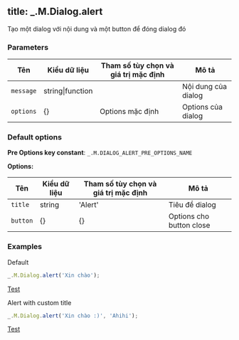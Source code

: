 title: _.M.Dialog.alert
-----

<script src="/test_files/dialog.js"></script>

Tạo một dialog với nội dung và một button để đóng dialog đó

### Parameters

<table class="table table-striped">
    <thead>
    <tr>
        <th>Tên</th>
        <th>Kiểu dữ liệu</th>
        <th>Tham số tùy chọn và giá trị mặc định</th>
        <th>Mô tả</th>
    </tr>
    </thead>
    <tbody>
    <tr>
        <td><code>message</code></td>
        <td>string|function</td>
        <td></td>
        <td>Nội dung của dialog</td>
    </tr>
    <tr>
        <td><code>options</code></td>
        <td>{}</td>
        <td>Options mặc định</td>
        <td>Options của dialog</td>
    </tr>
    </tbody>
</table>

### Default options

<p><strong>Pre Options key constant</strong>: <code>_.M.DIALOG_ALERT_PRE_OPTIONS_NAME</code></p>
<p><strong>Options:</strong></p>
<table class="table table-striped">
    <thead>
    <tr>
        <th>Tên</th>
        <th>Kiểu dữ liệu</th>
        <th>Tham số tùy chọn và giá trị mặc định</th>
        <th>Mô tả</th>
    </tr>
    </thead>
    <tbody>
    <tr>
        <td><code>title</code></td>
        <td>string</td>
        <td>'Alert'</td>
        <td>Tiêu đề dialog</td>
    </tr>
    <tr>
        <td><code>button</code></td>
        <td>{}</td>
        <td>{}</td>
        <td>Options cho button close</td>
    </tr>
    </tbody>
</table>

### Examples
Default
```js
_.M.Dialog.alert('Xin chào');
```

<div class="well">
    <a href="javascript: testDialogHelperAlert()" class="btn btn-info">Test</a>
</div>

Alert with custom title
```js
_.M.Dialog.alert('Xin chào :)', 'Ahihi');
```

<div class="well">
    <a href="javascript: testDialogHelperAlertCustomTitle()" class="btn btn-info">Test</a>
</div>